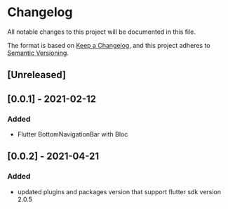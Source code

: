 # Changelog
All notable changes to this project will be documented in this file.

The format is based on [Keep a Changelog](https://keepachangelog.com/en/1.0.0/),
and this project adheres to [Semantic Versioning](https://semver.org/spec/v2.0.0.html).

## [Unreleased]

## [0.0.1] - 2021-02-12
### Added
- Flutter BottomNavigationBar with Bloc

## [0.0.2] - 2021-04-21
### Added
- updated plugins and packages version that support flutter sdk version 2.0.5
